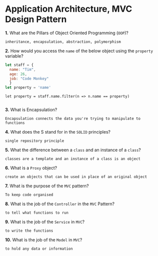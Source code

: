 # Application Architecture, MVC Design Pattern

**1.** What are the Pillars of Object Oriented Programming (`OOP`)?
<!-- enter you answer in the space below -->
```
inheritance, encapsulation, abstraction, polymorphism
```
**2.** How would you access the `name` of the below object using the `property` variable?
```js
let staff = {
  name: "Tim",
  age: 26,
  job: "Code Monkey"
  }
let property = 'name'
```
<!-- enter you answer in the space below -->

```
let property = staff.name.filter(n => n.name == property)


```
**3.** What is Encapsulation?
<!-- enter you answer in the space below -->
```
Encapsulation connects the data you're trying to manipulate to functions

```
**4.** What does the S stand for in the `SOLID` principles?
<!-- enter you answer in the space below -->
```
single repository principle

```
**5.** What the difference between a `class` and an instance of a `class`?
<!-- enter you answer in the space below -->
```
classes are a template and an instance of a class is an object

```
**6.** What is a `Proxy` object?
<!-- enter you answer in the space below -->
```
create an objects that can be used in place of an original object

```

**7.** What is the purpose of the `MVC` pattern?
<!-- enter you answer in the space below -->
```
To keep code organised 

```
**8.** What is the job of the `Controller` in the `MVC` Pattern?
<!-- enter you answer in the space below -->
```
to tell what functions to run

```

**9.** What is the job of the `Service` in `MVC`?
<!-- enter you answer in the space below -->
```
to write the functions

```
**10.** What is the job of the `Model` in `MVC`?
<!-- enter you answer in the space below -->
```
to hold any data or information

```
